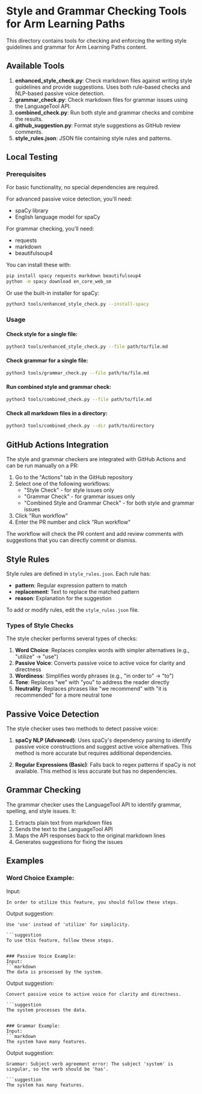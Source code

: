 # Style and Grammar Checking Tools for Arm Learning Paths

This directory contains tools for checking and enforcing the writing style guidelines and grammar for Arm Learning Paths content.

## Available Tools

1. **enhanced_style_check.py**: Check markdown files against writing style guidelines and provide suggestions. Uses both rule-based checks and NLP-based passive voice detection.
2. **grammar_check.py**: Check markdown files for grammar issues using the LanguageTool API.
3. **combined_check.py**: Run both style and grammar checks and combine the results.
4. **github_suggestion.py**: Format style suggestions as GitHub review comments.
5. **style_rules.json**: JSON file containing style rules and patterns.

## Local Testing

### Prerequisites

For basic functionality, no special dependencies are required.

For advanced passive voice detection, you'll need:
- spaCy library
- English language model for spaCy

For grammar checking, you'll need:
- requests
- markdown
- beautifulsoup4

You can install these with:
```bash
pip install spacy requests markdown beautifulsoup4
python -m spacy download en_core_web_sm
```

Or use the built-in installer for spaCy:
```bash
python3 tools/enhanced_style_check.py --install-spacy
```

### Usage

#### Check style for a single file:

```bash
python3 tools/enhanced_style_check.py --file path/to/file.md
```

#### Check grammar for a single file:

```bash
python3 tools/grammar_check.py --file path/to/file.md
```

#### Run combined style and grammar check:

```bash
python3 tools/combined_check.py --file path/to/file.md
```

#### Check all markdown files in a directory:

```bash
python3 tools/combined_check.py --dir path/to/directory
```

## GitHub Actions Integration

The style and grammar checkers are integrated with GitHub Actions and can be run manually on a PR:

1. Go to the "Actions" tab in the GitHub repository
2. Select one of the following workflows:
   - "Style Check" - for style issues only
   - "Grammar Check" - for grammar issues only
   - "Combined Style and Grammar Check" - for both style and grammar issues
3. Click "Run workflow"
4. Enter the PR number and click "Run workflow"

The workflow will check the PR content and add review comments with suggestions that you can directly commit or dismiss.

## Style Rules

Style rules are defined in `style_rules.json`. Each rule has:

- **pattern**: Regular expression pattern to match
- **replacement**: Text to replace the matched pattern
- **reason**: Explanation for the suggestion

To add or modify rules, edit the `style_rules.json` file.

### Types of Style Checks

The style checker performs several types of checks:

1. **Word Choice**: Replaces complex words with simpler alternatives (e.g., "utilize" → "use")
2. **Passive Voice**: Converts passive voice to active voice for clarity and directness
3. **Wordiness**: Simplifies wordy phrases (e.g., "in order to" → "to")
4. **Tone**: Replaces "we" with "you" to address the reader directly
5. **Neutrality**: Replaces phrases like "we recommend" with "it is recommended" for a more neutral tone

## Passive Voice Detection

The style checker uses two methods to detect passive voice:

1. **spaCy NLP (Advanced)**: Uses spaCy's dependency parsing to identify passive voice constructions and suggest active voice alternatives. This method is more accurate but requires additional dependencies.

2. **Regular Expressions (Basic)**: Falls back to regex patterns if spaCy is not available. This method is less accurate but has no dependencies.

## Grammar Checking

The grammar checker uses the LanguageTool API to identify grammar, spelling, and style issues. It:

1. Extracts plain text from markdown files
2. Sends the text to the LanguageTool API
3. Maps the API responses back to the original markdown lines
4. Generates suggestions for fixing the issues

## Examples

### Word Choice Example:
Input:
```markdown
In order to utilize this feature, you should follow these steps.
```

Output suggestion:
```
Use 'use' instead of 'utilize' for simplicity.

```suggestion
To use this feature, follow these steps.
```
```

### Passive Voice Example:
Input:
```markdown
The data is processed by the system.
```

Output suggestion:
```
Convert passive voice to active voice for clarity and directness.

```suggestion
The system processes the data.
```
```

### Grammar Example:
Input:
```markdown
The system have many features.
```

Output suggestion:
```
Grammar: Subject-verb agreement error: The subject 'system' is singular, so the verb should be 'has'.

```suggestion
The system has many features.
```
```
